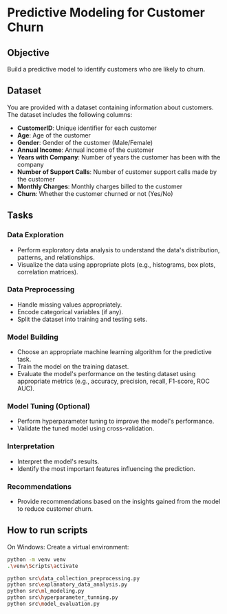 # Predictive Modeling for Customer Churn

## Objective
Build a predictive model to identify customers who are likely to churn.

## Dataset
You are provided with a dataset containing information about customers. The dataset includes the following columns:

- **CustomerID**: Unique identifier for each customer
- **Age**: Age of the customer
- **Gender**: Gender of the customer (Male/Female)
- **Annual Income**: Annual income of the customer
- **Years with Company**: Number of years the customer has been with the company
- **Number of Support Calls**: Number of customer support calls made by the customer
- **Monthly Charges**: Monthly charges billed to the customer
- **Churn**: Whether the customer churned or not (Yes/No)

## Tasks

### Data Exploration
- Perform exploratory data analysis to understand the data's distribution, patterns, and relationships.
- Visualize the data using appropriate plots (e.g., histograms, box plots, correlation matrices).

### Data Preprocessing
- Handle missing values appropriately.
- Encode categorical variables (if any).
- Split the dataset into training and testing sets.

### Model Building
- Choose an appropriate machine learning algorithm for the predictive task.
- Train the model on the training dataset.
- Evaluate the model's performance on the testing dataset using appropriate metrics (e.g., accuracy, precision, recall, F1-score, ROC AUC).

### Model Tuning (Optional)
- Perform hyperparameter tuning to improve the model's performance.
- Validate the tuned model using cross-validation.

### Interpretation
- Interpret the model's results.
- Identify the most important features influencing the prediction.

### Recommendations
- Provide recommendations based on the insights gained from the model to reduce customer churn.

## How to run scripts
On Windows:
Create a virtual environment: 
```bash
python -m venv venv
.\venv\Scripts\activate

python src\data_collection_preprocessing.py
python src\explanatory_data_analysis.py
python src\ml_modeling.py
python src\hyperparameter_tunning.py
python src\model_evaluation.py

